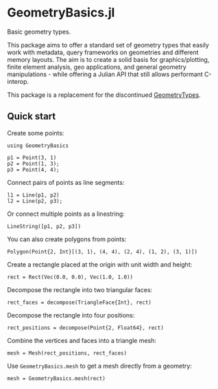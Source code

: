 # GeometryBasics.jl

Basic geometry types.

This package aims to offer a standard set of geometry types that easily work
with metadata, query frameworks on geometries and different memory layouts. The
aim is to create a solid basis for graphics/plotting, finite element analysis,
geo applications, and general geometry manipulations - while offering a Julian
API that still allows performant C-interop.

This package is a replacement for the discontinued [GeometryTypes](https://github.com/JuliaGeometry/GeometryTypes.jl/).

## Quick start

Create some points:

```@repl quickstart
using GeometryBasics

p1 = Point(3, 1)
p2 = Point(1, 3);
p3 = Point(4, 4);
```

Connect pairs of points as line segments:

```@repl quickstart
l1 = Line(p1, p2)
l2 = Line(p2, p3);
```

Or connect multiple points as a linestring:

```@repl quickstart
LineString([p1, p2, p3])
```

You can also create polygons from points:

```@repl quickstart
Polygon(Point{2, Int}[(3, 1), (4, 4), (2, 4), (1, 2), (3, 1)])
```

Create a rectangle placed at the origin with unit width and height:

```@repl quickstart
rect = Rect(Vec(0.0, 0.0), Vec(1.0, 1.0))
```

Decompose the rectangle into two triangular faces:

```@repl quickstart
rect_faces = decompose(TriangleFace{Int}, rect)
```

Decompose the rectangle into four positions:

```@repl quickstart
rect_positions = decompose(Point{2, Float64}, rect)
```

Combine the vertices and faces into a triangle mesh:

```@repl quickstart
mesh = Mesh(rect_positions, rect_faces)
```

Use `GeometryBasics.mesh` to get a mesh directly from a geometry:

```@repl quickstart
mesh = GeometryBasics.mesh(rect)
```
